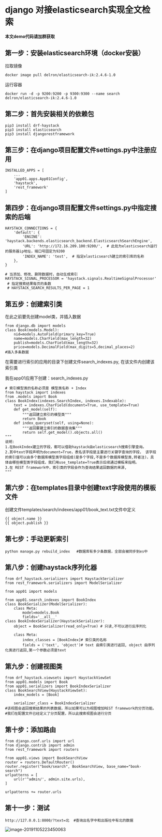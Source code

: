 # django 对接elasticsearch实现全文检索

**本文demo代码请加群获取**

## 第一步：安装elasticsearch环境（docker安装）

拉取镜像

    
    
    docker image pull delron/elasticsearch-ik:2.4.6-1.0

运行容器

    
    
    docker run -d -p 9200:9200 -p 9300:9300 --name search delron/elasticsearch-ik:2.4.6-1.0

## 第二步：首先安装相关的依赖包

    
    
    pip3 install drf-haystack 
    pip3 install elasticsearch
    pip3 install djangorestframework

## 第三步：在django项目配置文件settings.py中注册应用

    
    
    INSTALLED_APPS = [
        ...
        'app01.apps.App01Config',        
        'haystack',
        'rest_framework'
    ]

## 第四步：在django项目配置文件settings.py中指定搜索的后端

    
    
    HAYSTACK_CONNECTIONS = {
        'default': {
            'ENGINE': 'haystack.backends.elasticsearch_backend.ElasticsearchSearchEngine',
            'URL': 'http://172.16.209.100:9200/',  # 此处为elasticsearch运行的服务器ip地址，端口号固定为9200
            'INDEX_NAME': 'test',  # 指定elasticsearch建立的索引库的名称
        },
    }
    
    # 当添加、修改、删除数据时，自动生成索引
    HAYSTACK_SIGNAL_PROCESSOR = 'haystack.signals.RealtimeSignalProcessor'
     # 指定搜索结果每页的条数
     # HAYSTACK_SEARCH_RESULTS_PER_PAGE = 1

## 第五步：创建索引类

在此之前要先创建model类，并插入数据

    
    
    from django.db import models
    class Book(models.Model):
        nid=models.AutoField(primary_key=True)
        name=models.CharField(max_length=32)
        publish=models.CharField(max_length=32)
        price=models.DecimalField(max_digits=5,decimal_places=2)
    #插入多条数据

在需要进行索引的应用的目录下创建文件search_indexes.py, 在该文件内创建该索引类

我在app01应用下创建：search_indexes.py

    
    
    # 索引模型类的名称必须是 模型类名称 + Index
    from haystack import indexes
    from .models import Book
    class BookIndex(indexes.SearchIndex, indexes.Indexable):
        text = indexes.CharField(document=True, use_template=True)
        def get_model(self):
            """返回建立索引的模型类"""
            return Book
        def index_queryset(self, using=None):
            """返回要建立索引的数据查询集"""
            return self.get_model().objects.all()
    """
    说明: 
    1.在BookIndex建立的字段，都可以借助haystack由elasticsearch搜索引擎查询。
    2.其中text字段声明为document=True，表名该字段是主要进行关键字查询的字段， 该字段的索引值可以由多个数据库模型类字段组成(是多个字段,不是多个数据库模型类,转者注)，具体由哪些模型类字段组成，我们用use_template=True表示后续通过模板来指明。
    3.在 REST framework中，索引类的字段会作为查询结果返回数据的来源, 
    """

## 第六步：在templates目录中创建text字段使用的模板文件

创建文件templates/search/indexes/app01/book_text.txt文件中定义

    
    
    {{ object.name }}
    {{ object.publish }}

## 第七步：手动更新索引

    
    
    python manage.py rebuild_index   #数据库有多少条数据，全部会被同步到es中

## 第八步：创建haystack序列化器

    
    
    from drf_haystack.serializers import HaystackSerializer
    from rest_framework.serializers import ModelSerializer
    
    from app01 import models
    
    from app01.search_indexes import BookIndex
    class BookSerializer(ModelSerializer):
        class Meta:
            model=models.Book
            fields='__all__'
    class BookIndexSerializer(HaystackSerializer):
        object = BookSerializer(read_only=True) # 只读,不可以进行反序列化
    
        class Meta:
            index_classes = [BookIndex]# 索引类的名称
            fields = ('text', 'object')# text 由索引类进行返回, object 由序列化类进行返回,第一个参数必须是text

## 第九步：创建视图类

    
    
    from drf_haystack.viewsets import HaystackViewSet
    from app01.models import Book
    from app01.serializers import BookIndexSerializer
    class BookSearchView(HaystackViewSet):
        index_models = [Book]
    
        serializer_class = BookIndexSerializer
    #该视图会返回搜索结果的列表数据，所以如果可以为视图增加REST framework的分页功能。
    #我们在配置文件已经定义了分页配置，所以此搜索视图会进行分页

## 第十步：添加路由

    
    
    from django.conf.urls import url
    from django.contrib import admin
    from rest_framework import routers
    
    from app01.views import BookSearchView
    router = routers.DefaultRouter()
    router.register("book/search", BookSearchView, base_name="book-search")
    urlpatterns = [
        url(r'^admin/', admin.site.urls),
    ]
    
    urlpatterns += router.urls

## 第十一步：测试

    
    
    http://127.0.0.1:8000/?text=北  #查询出名字中和出版社中有北的数据

![image-20191105223450063](https://tva1.sinaimg.cn/large/006y8mN6gy1g8njevn11gj31oj0u0wju.jpg)

